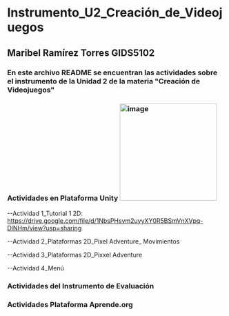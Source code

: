 # Instrumento_U2_Creación_de_Videojuegos
## Maribel Ramírez Torres    GIDS5102

### En este archivo README se encuentran las actividades sobre el instrumento de la Unidad 2 de la materia "Creación de Videojuegos"


### Actividades en Plataforma Unity <img width="225" height="225" alt="image" src="https://github.com/user-attachments/assets/6c552379-fce4-4c07-9227-b6faf0c8456e" />


--Actividad 1_Tutorial 1 2D: 
https://drive.google.com/file/d/1NbsPHsym2uyyXY0R5BSmVnXVpq-DlNHm/view?usp=sharing 

--Actividad 2_Plataformas 2D_Pixel Adventure_ Movimientos

--Actividad 3_Plataformas 2D_Pixxel Adventure

--Actividad 4_Menú

### Actividades del Instrumento de Evaluación


### Actividades Plataforma Aprende.org

